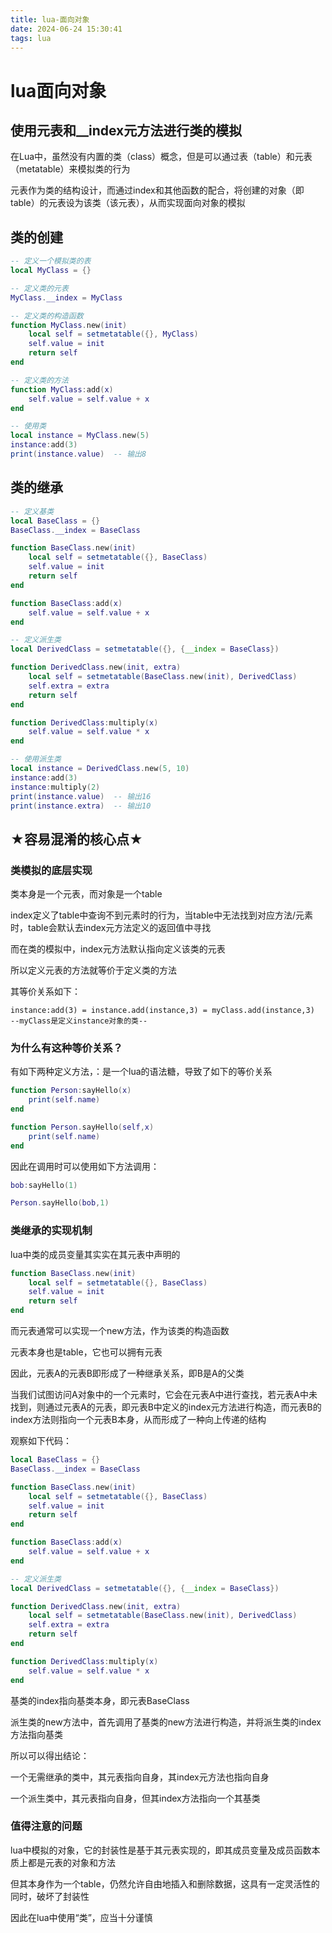 ```yaml
---
title: lua-面向对象
date: 2024-06-24 15:30:41
tags: lua
---
```

# lua面向对象

## 使用元表和__index元方法进行类的模拟

在Lua中，虽然没有内置的类（class）概念，但是可以通过表（table）和元表（metatable）来模拟类的行为

元表作为类的结构设计，而通过index和其他函数的配合，将创建的对象（即table）的元表设为该类（该元表），从而实现面向对象的模拟

## 类的创建

```lua
-- 定义一个模拟类的表
local MyClass = {}

-- 定义类的元表
MyClass.__index = MyClass

-- 定义类的构造函数
function MyClass.new(init)
    local self = setmetatable({}, MyClass)
    self.value = init
    return self
end

-- 定义类的方法
function MyClass:add(x)
    self.value = self.value + x
end

-- 使用类
local instance = MyClass.new(5)
instance:add(3)
print(instance.value)  -- 输出8

```

## 类的继承

```lua
-- 定义基类
local BaseClass = {}
BaseClass.__index = BaseClass

function BaseClass.new(init)
    local self = setmetatable({}, BaseClass)
    self.value = init
    return self
end

function BaseClass:add(x)
    self.value = self.value + x
end

-- 定义派生类
local DerivedClass = setmetatable({}, {__index = BaseClass})

function DerivedClass.new(init, extra)
    local self = setmetatable(BaseClass.new(init), DerivedClass)
    self.extra = extra
    return self
end

function DerivedClass:multiply(x)
    self.value = self.value * x
end

-- 使用派生类
local instance = DerivedClass.new(5, 10)
instance:add(3)
instance:multiply(2)
print(instance.value)  -- 输出16
print(instance.extra)  -- 输出10

```

## ★容易混淆的核心点★

### 类模拟的底层实现

类本身是一个元表，而对象是一个table

index定义了table中查询不到元素时的行为，当table中无法找到对应方法/元素时，table会默认去index元方法定义的返回值中寻找

而在类的模拟中，index元方法默认指向定义该类的元表

所以定义元表的方法就等价于定义类的方法

其等价关系如下：

```
instance:add(3) = instance.add(instance,3) = myClass.add(instance,3)
--myClass是定义instance对象的类--
```

### 为什么有这种等价关系？

有如下两种定义方法，：是一个lua的语法糖，导致了如下的等价关系

```lua
function Person:sayHello(x)
    print(self.name)
end

function Person.sayHello(self,x)
    print(self.name)
end
```

因此在调用时可以使用如下方法调用：

```lua
bob:sayHello(1)

Person.sayHello(bob,1)
```

### 类继承的实现机制

lua中类的成员变量其实实在其元表中声明的

```lua
function BaseClass.new(init)
    local self = setmetatable({}, BaseClass)
    self.value = init
    return self
end

```

而元表通常可以实现一个new方法，作为该类的构造函数

元表本身也是table，它也可以拥有元表

因此，元表A的元表B即形成了一种继承关系，即B是A的父类

当我们试图访问A对象中的一个元素时，它会在元表A中进行查找，若元表A中未找到，则通过元表A的元表，即元表B中定义的index元方法进行构造，而元表B的index方法则指向一个元表B本身，从而形成了一种向上传递的结构

观察如下代码：

```lua
local BaseClass = {}
BaseClass.__index = BaseClass

function BaseClass.new(init)
    local self = setmetatable({}, BaseClass)
    self.value = init
    return self
end

function BaseClass:add(x)
    self.value = self.value + x
end

-- 定义派生类
local DerivedClass = setmetatable({}, {__index = BaseClass})

function DerivedClass.new(init, extra)
    local self = setmetatable(BaseClass.new(init), DerivedClass)
    self.extra = extra
    return self
end

function DerivedClass:multiply(x)
    self.value = self.value * x
end
```

基类的index指向基类本身，即元表BaseClass

派生类的new方法中，首先调用了基类的new方法进行构造，并将派生类的index方法指向基类

所以可以得出结论：

一个无需继承的类中，其元表指向自身，其index元方法也指向自身

一个派生类中，其元表指向自身，但其index方法指向一个其基类

### 值得注意的问题

lua中模拟的对象，它的封装性是基于其元表实现的，即其成员变量及成员函数本质上都是元表的对象和方法

但其本身作为一个table，仍然允许自由地插入和删除数据，这具有一定灵活性的同时，破坏了封装性

因此在lua中使用“类”，应当十分谨慎
